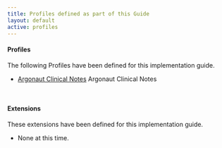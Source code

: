 ```yaml
---
title: Profiles defined as part of this Guide
layout: default
active: profiles
---
```

#### Profiles

The following Profiles have been defined for this implementation guide.

<!-- {% raw %}{% include list-profiles.xhtml %}{% endraw %} -->
* <a href="StructureDefinition-argo-clinicalnotes.html">Argonaut Clinical Notes</a> Argonaut Clinical Notes
 <!-- <li><a href="StructureDefinition-example-dr.html">Example DR to show how to base off of US Core DR</a> Example DR to show how to base off of US Core DR</li> -->


<br />

#### Extensions 

These extensions have been defined for this implementation guide.

* None at this time.

<!-- remove this line to list profiles  {% raw %} *use this line to list the profiles*

{% include list-extensions.xhtml %}

{% endraw %} remove this line to list profiles  -->

<br />
